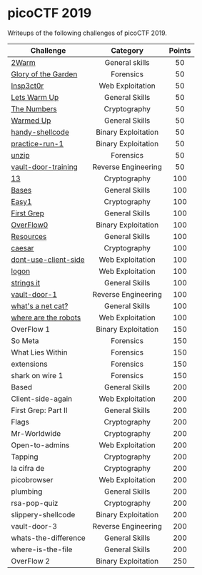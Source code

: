# picoCTF 2019
Writeups of the following challenges of picoCTF 2019.

| Challenge            | Category         | Points   |
| -------------------- |:----------------:|:--------:|
| [2Warm](https://github.com/xmehulx/picoCTF-2019/tree/master/General%20Skills/2Warm)| General skills   | 50       |
| [Glory of the Garden](https://github.com/xmehulx/picoCTF-2019/tree/master/Forensics/Glory%20of%20the%20Garden)| Forensics        | 50       |
| [Insp3ct0r](https://github.com/xmehulx/picoCTF-2019/tree/master/Web%20Exploitation/Insp3ct0r)| Web Exploitation | 50       |
| [Lets Warm Up ](https://github.com/xmehulx/picoCTF-2019/tree/master/General%20Skills/Lets%20Warm%20Up)| General Skills   | 50       |     
| [The Numbers](https://github.com/xmehulx/picoCTF-2019/tree/master/Cryptography/The%20Numbers)| Cryptography     | 50       |
| [Warmed Up](https://github.com/xmehulx/picoCTF-2019/tree/master/General%20Skills/Warmed%20Up)           | General Skills      | 50  |
| [handy-shellcode](https://github.com/xmehulx/picoCTF-2019/tree/master/Binary%20Exploitation/handy-shellcode)     | Binary Exploitation | 50  |
| [practice-run-1](https://github.com/xmehulx/picoCTF-2019/tree/master/Binary%20Exploitation/practice-run-1)      | Binary Exploitation | 50  |
| [unzip](https://github.com/xmehulx/picoCTF-2019/tree/master/Forensics/unzip)               | Forensics           | 50  |
| [vault-door-training](https://github.com/xmehulx/picoCTF-2019/tree/master/Reverse%20Engineering/vault-door-training) | Reverse Engineering | 50  |
| [13](https://github.com/xmehulx/picoCTF-2019/tree/master/Cryptography/13)                  | Cryptography        | 100 |
|[Bases](https://github.com/xmehulx/picoCTF-2019/tree/master/General%20Skills/Bases)                | General Skills      | 100 |
|[Easy1](https://github.com/xmehulx/picoCTF-2019/tree/master/Cryptography/Easy1)                | Cryptography        | 100 |
|[First Grep](https://github.com/xmehulx/picoCTF-2019/tree/master/General%20Skills/First%20Grep)           | General Skills      | 100 |
|[OverFlow0](https://github.com/xmehulx/picoCTF-2019/tree/master/Binary%20Exploitation/OverFlow%200)            | Binary Exploitation | 100 |
|[Resources](https://github.com/xmehulx/picoCTF-2019/tree/master/General%20Skills/Resources)            | General Skills      | 100 |
|[caesar](https://github.com/xmehulx/picoCTF-2019/tree/master/Cryptography/caesar)               | Cryptography        | 100 |
|[dont-use-client-side](https://github.com/xmehulx/picoCTF-2019/tree/master/Web%20Exploitation/dont-use-client-side) | Web Exploitation    | 100 |
|[logon](https://github.com/xmehulx/picoCTF-2019/tree/master/Web%20Exploitation/logon)                | Web Exploitation    | 100 |
|[strings it](https://github.com/xmehulx/picoCTF-2019/tree/master/General%20Skills/strings%20it)           | General Skills      | 100 |
|[vault-door-1](https://github.com/xmehulx/picoCTF-2019/tree/master/Reverse%20Engineering/vault-door-1)         | Reverse Engineering | 100 |
|[what's a net cat?](https://github.com/xmehulx/picoCTF-2019/tree/master/General%20Skills/what's%20a%20net%20cat%3F)    | General Skills      | 100 |
|[where are the robots](https://github.com/xmehulx/picoCTF-2019/tree/master/Web%20Exploitation/where%20are%20the%20robots) | Web Exploitation    | 100 |
|OverFlow 1           | Binary Exploitation | 150 |
|So Meta              | Forensics           | 150 |
|What Lies Within     | Forensics           | 150 |
|extensions           | Forensics           | 150 |
|shark on wire 1      | Forensics           | 150 |
|Based                | General Skills      | 200 |
|Client-side-again    | Web Exploitation    | 200 |
|First Grep: Part II  | General Skills      | 200 |
|Flags                | Cryptography        | 200 |
|Mr-Worldwide         | Cryptography        | 200 |
|Open-to-admins       | Web Exploitation    | 200 |
|Tapping              | Cryptography        | 200 |
|la cifra de          | Cryptography        | 200 |
|picobrowser          | Web Exploitation    | 200 |
|plumbing             | General Skills      | 200 |
|rsa-pop-quiz         | Cryptography        | 200 |
|slippery-shellcode   | Binary Exploitation | 200 |
|vault-door-3         | Reverse Engineering | 200 |
|whats-the-difference | General Skills      | 200 |
|where-is-the-file    | General Skills      | 200 |
|OverFlow 2           | Binary Exploitation | 250 |
